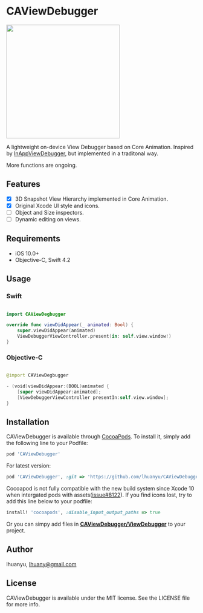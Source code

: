 # CAViewDebugger

 <img src="https://github.com/lhuanyu/CAViewDebugger/blob/master/doc/ScreenShot.png" width = "300">

A lightweight on-device View Debugger based on Core Animation. Inspired by [InAppViewDebugger](https://github.com/indragiek/InAppViewDebugger), but implemented in a traditonal way.

More functions are ongoing.

## Features

- [x] 3D Snapshot View Hierarchy implemented in Core Animation.
- [x] Original Xcode UI style and icons.
- [ ] Object and Size inspectors.
- [ ] Dynamic editing on views.

## Requirements

- iOS 10.0+
- Objective-C, Swift 4.2

## Usage

### Swift

```swift

import CAViewDegbugger

override func viewDidAppear(_ animated: Bool) {
    super.viewDidAppear(animated)
    ViewDebuggerViewController.present(in: self.view.window!)
}

```

### Objective-C

```swift

@import CAViewDegbugger

- (void)viewDidAppear:(BOOL)animated {
    [super viewDidAppear:animated];
    [ViewDebuggerViewController presentIn:self.view.window];
}

```


## Installation

CAViewDebugger is available through [CocoaPods](https://cocoapods.org). To install
it, simply add the following line to your Podfile:

```ruby
pod 'CAViewDebugger'
```
For latest version:

```ruby
pod 'CAViewDebugger', :git => 'https://github.com/lhuanyu/CAViewDebugger.git'
```

Cocoapod is not fully compatible with the new build system since Xcode 10 when intergated pods with assets([issue#8122](https://github.com/CocoaPods/CocoaPods/issues/8122#issuecomment-531202439)). If you find icons lost, try to add this line below to your podfile: 

```ruby
install! 'cocoapods', :disable_input_output_paths => true
```

Or you can simpy add files in [**CAViewDebugger/ViewDebugger**](https://github.com/lhuanyu/CAViewDebugger/tree/master/CAViewDebugger/ViewDebugger) to your project.

## Author

lhuanyu, lhuany@gmail.com

## License

CAViewDebugger is available under the MIT license. See the LICENSE file for more info.
